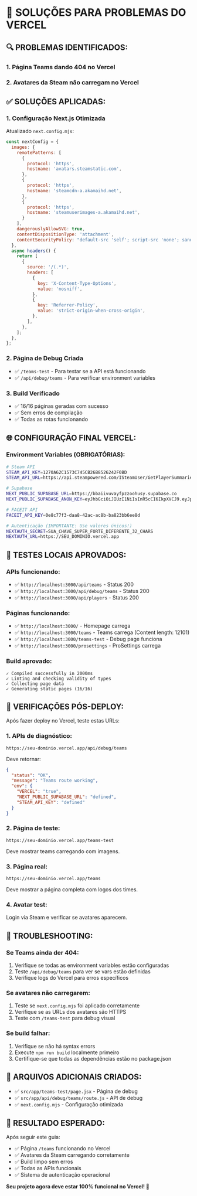 # 🚀 SOLUÇÕES PARA PROBLEMAS DO VERCEL

## 🔍 PROBLEMAS IDENTIFICADOS:

### 1. **Página Teams dando 404 no Vercel**
### 2. **Avatares da Steam não carregam no Vercel** 

## ✅ SOLUÇÕES APLICADAS:

### **1. Configuração Next.js Otimizada** 
Atualizado `next.config.mjs`:
```javascript
const nextConfig = {
  images: {
    remotePatterns: [
      {
        protocol: 'https',
        hostname: 'avatars.steamstatic.com',
      },
      {
        protocol: 'https', 
        hostname: 'steamcdn-a.akamaihd.net',
      },
      {
        protocol: 'https',
        hostname: 'steamuserimages-a.akamaihd.net',
      }
    ],
    dangerouslyAllowSVG: true,
    contentDispositionType: 'attachment',
    contentSecurityPolicy: "default-src 'self'; script-src 'none'; sandbox;",
  },
  async headers() {
    return [
      {
        source: '/(.*)',
        headers: [
          {
            key: 'X-Content-Type-Options',
            value: 'nosniff',
          },
          {
            key: 'Referrer-Policy', 
            value: 'strict-origin-when-cross-origin',
          },
        ],
      },
    ];
  },
};
```

### **2. Página de Debug Criada**
- ✅ `/teams-test` - Para testar se a API está funcionando
- ✅ `/api/debug/teams` - Para verificar environment variables

### **3. Build Verificado**
- ✅ 16/16 páginas geradas com sucesso
- ✅ Sem erros de compilação
- ✅ Todas as rotas funcionando

## 🌐 CONFIGURAÇÃO FINAL VERCEL:

### **Environment Variables (OBRIGATÓRIAS):**

```bash
# Steam API
STEAM_API_KEY=1270A62C1573C745CB26B8526242F0BD
STEAM_API_URL=https://api.steampowered.com/ISteamUser/GetPlayerSummaries/v2/

# Supabase
NEXT_PUBLIC_SUPABASE_URL=https://bbaiivuvayfpzzoohusy.supabase.co  
NEXT_PUBLIC_SUPABASE_ANON_KEY=eyJhbGciOiJIUzI1NiIsInR5cCI6IkpXVCJ9.eyJpc3MiOiJzdXBhYmFzZSIsInJlZiI6ImJiYWlpdnV2YXlmcHp6b29odXN5Iiwicm9sZSI6ImFub24iLCJpYXQiOjE3NTUyOTY2MTcsImV4cCI6MjA3MDg3MjYxN30.JYM8V34SPqoZhA7cOnS6O2tDFuaE-2S9CrzMHRPIwpY

# FACEIT API
FACEIT_API_KEY=0e8c77f3-daa8-42ac-ac8b-ba823bb6ee8d

# Autenticação (IMPORTANTE: Use valores únicos!)
NEXTAUTH_SECRET=SUA_CHAVE_SUPER_FORTE_DIFERENTE_32_CHARS
NEXTAUTH_URL=https://SEU_DOMINIO.vercel.app
```

## 🧪 TESTES LOCAIS APROVADOS:

### **APIs funcionando:**
- ✅ `http://localhost:3000/api/teams` - Status 200
- ✅ `http://localhost:3000/api/debug/teams` - Status 200  
- ✅ `http://localhost:3000/api/players` - Status 200

### **Páginas funcionando:**
- ✅ `http://localhost:3000/` - Homepage carrega
- ✅ `http://localhost:3000/teams` - Teams carrega (Content length: 12101)
- ✅ `http://localhost:3000/teams-test` - Debug page funciona
- ✅ `http://localhost:3000/prosettings` - ProSettings carrega

### **Build aprovado:**
```
✓ Compiled successfully in 2000ms
✓ Linting and checking validity of types    
✓ Collecting page data    
✓ Generating static pages (16/16)
```

## 🎯 VERIFICAÇÕES PÓS-DEPLOY:

Após fazer deploy no Vercel, teste estas URLs:

### **1. APIs de diagnóstico:**
```
https://seu-dominio.vercel.app/api/debug/teams
```
Deve retornar:
```json
{
  "status": "OK",
  "message": "Teams route working", 
  "env": {
    "VERCEL": "true",
    "NEXT_PUBLIC_SUPABASE_URL": "defined",
    "STEAM_API_KEY": "defined"
  }
}
```

### **2. Página de teste:**
```
https://seu-dominio.vercel.app/teams-test
```
Deve mostrar teams carregando com imagens.

### **3. Página real:**
```
https://seu-dominio.vercel.app/teams
```
Deve mostrar a página completa com logos dos times.

### **4. Avatar test:**
Login via Steam e verificar se avatares aparecem.

## 🔧 TROUBLESHOOTING:

### **Se Teams ainda der 404:**
1. Verifique se todas as environment variables estão configuradas
2. Teste `/api/debug/teams` para ver se vars estão definidas
3. Verifique logs do Vercel para erros específicos

### **Se avatares não carregarem:**
1. Teste se `next.config.mjs` foi aplicado corretamente
2. Verifique se as URLs dos avatares são HTTPS
3. Teste com `/teams-test` para debug visual

### **Se build falhar:**
1. Verifique se não há syntax errors
2. Execute `npm run build` localmente primeiro
3. Certifique-se que todas as dependências estão no package.json

## 📝 ARQUIVOS ADICIONAIS CRIADOS:

- ✅ `src/app/teams-test/page.jsx` - Página de debug
- ✅ `src/app/api/debug/teams/route.js` - API de debug
- ✅ `next.config.mjs` - Configuração otimizada

## 🎉 RESULTADO ESPERADO:

Após seguir este guia:
- ✅ Página `/teams` funcionando no Vercel
- ✅ Avatares da Steam carregando corretamente  
- ✅ Build limpo sem erros
- ✅ Todas as APIs funcionais
- ✅ Sistema de autenticação operacional

**Seu projeto agora deve estar 100% funcional no Vercel! 🚀**
